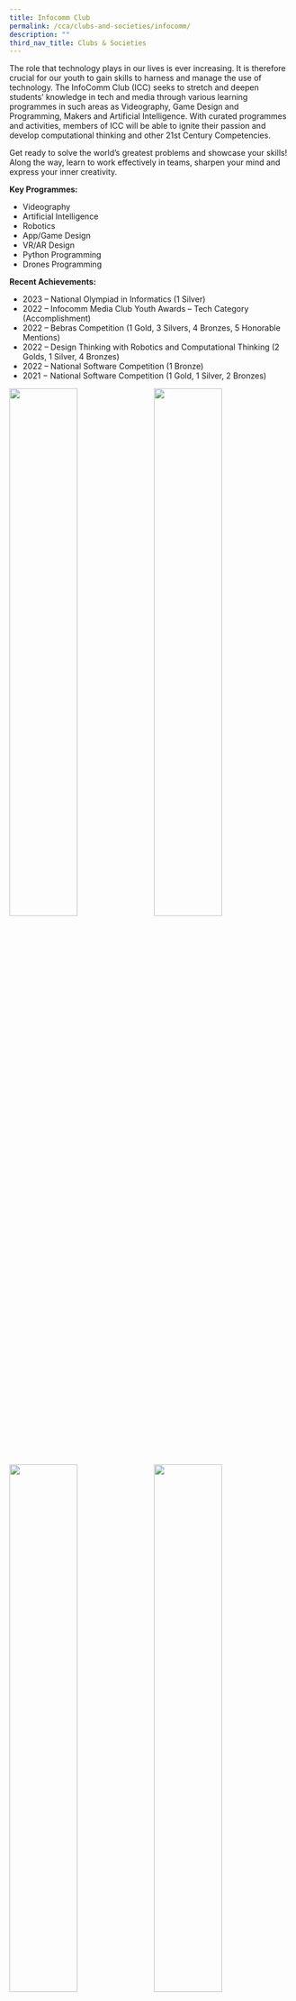 ```yaml
---
title: Infocomm Club
permalink: /cca/clubs-and-societies/infocomm/
description: ""
third_nav_title: Clubs & Societies
---
```

The role that technology plays in our lives is ever increasing. It is therefore crucial for our youth to gain skills to harness and manage the use of technology. The InfoComm Club (ICC) seeks to stretch and deepen students’ knowledge in tech and media through various learning programmes in such areas as Videography, Game Design and Programming, Makers and Artificial Intelligence. With curated programmes and activities, members of ICC will be able to ignite their passion and develop computational thinking and other 21st Century Competencies. &nbsp;

Get ready to solve the world’s greatest problems and showcase your skills! Along the way, learn to work effectively in teams, sharpen your mind and express your inner creativity.

**Key Programmes:**
* Videography
* Artificial Intelligence
* Robotics
* App/Game Design
* VR/AR Design
* Python Programming
* Drones Programming

**Recent Achievements:**
* 2023 – National Olympiad in Informatics (1 Silver)
* 2022 – Infocomm Media Club Youth Awards – Tech Category (Accomplishment)
* 2022 – Bebras Competition (1 Gold, 3 Silvers, 4 Bronzes, 5 Honorable Mentions)
* 2022 – Design Thinking with Robotics and Computational Thinking (2 Golds, 1 Silver, 4 Bronzes)
* 2022 – National Software Competition (1 Bronze)
* 2021 − National Software Competition (1 Gold, 1 Silver, 2 Bronzes)

<img src="" style="width:49%" align="left">
<img src="" style="width:49%" align="right">

<br clear="left">

<img src="" style="width:49%" align="left">
<img src="" style="width:49%" align="right">